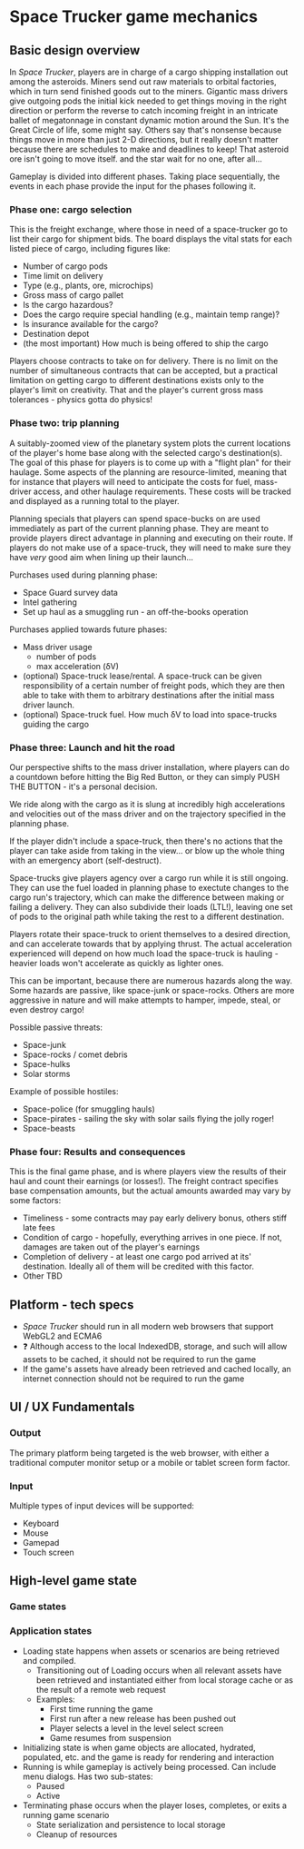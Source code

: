 # Space Trucker game mechanics

## Basic design overview

In _Space Trucker_, players are in charge of a cargo shipping installation out among the asteroids. Miners send out raw materials to orbital factories, which in turn send finished goods out to the miners. Gigantic mass drivers give outgoing pods the initial kick needed to get things moving in the right direction or perform the reverse to catch incoming freight in an intricate ballet of megatonnage in constant dynamic motion around the Sun. It's the Great Circle of life, some might say. Others say that's nonsense because things move in more than just 2-D directions, but it really doesn't matter because there are schedules to make and deadlines to keep! That asteroid ore isn't going to move itself. and the star wait for no one, after all...

Gameplay is divided into different phases. Taking place sequentially, the events in each phase provide the input for the phases following it.

### Phase one: cargo selection

This is the freight exchange, where those in need of a space-trucker go to list their cargo for shipment bids. The board displays the vital stats for each listed piece of cargo, including figures like:

* Number of cargo pods
* Time limit on delivery
* Type (e.g., plants, ore, microchips)
* Gross mass of cargo pallet
* Is the cargo hazardous?
* Does the cargo require special handling (e.g., maintain temp range)?
* Is insurance available for the cargo?
* Destination depot
* (the most important) How much is being offered to ship the cargo

Players choose contracts to take on for delivery. There is no limit on the number of simultaneous contracts that can be accepted, but a practical limitation on getting cargo to different destinations exists only to the player's limit on creativity. That and the player's current gross mass tolerances - physics gotta do physics!

### Phase two: trip planning

A suitably-zoomed view of the planetary system plots the current locations of the player's home base along with the selected cargo's destination(s). The goal of this phase for players is to come up with a "flight plan" for their haulage. Some aspects of the planning are resource-limited, meaning that for instance that players will need to anticipate the costs for fuel, mass-driver access, and other haulage requirements. These costs will be tracked and displayed as a running total to the player.

Planning specials that players can spend space-bucks on are used immediately as part of the current planning phase. They are meant to provide players direct advantage in planning and executing on their route. If players do not make use of a space-truck, they will need to make sure they have _very_ good aim when lining up their launch...

Purchases used during planning phase:

* Space Guard survey data
* Intel gathering
* Set up haul as a smuggling run - an off-the-books operation

Purchases applied towards future phases:

* Mass driver usage
  * number of pods
  * max acceleration (&delta;V)
* (optional) Space-truck lease/rental. A space-truck can be given responsibility of a certain number of freight pods, which they are then able to take with them to arbitrary destinations after the initial mass driver launch.
* (optional) Space-truck fuel. How much &delta;V to load into space-trucks guiding the cargo

### Phase three: Launch and hit the road

Our perspective shifts to the mass driver installation, where players can do a countdown before hitting the Big Red Button, or they can simply PUSH THE BUTTON - it's a personal decision.

We ride along with the cargo as it is slung at incredibly high accelerations and velocities out of the mass driver and on the trajectory specified in the planning phase.

If the player didn't include a space-truck, then there's no actions that the player can take aside from taking in the view... or blow up the whole thing with an emergency abort (self-destruct).

Space-trucks give players agency over a cargo run while it is still ongoing. They can use the fuel loaded in planning phase to exectute changes to the cargo run's trajectory, which can make the difference between making or failing a delivery. They can also subdivide their loads (LTL!), leaving one set of pods to the original path while taking the rest to a different destination.

Players rotate their space-truck to orient themselves to a desired direction, and can accelerate towards that by applying thrust. The actual acceleration experienced will depend on how much load the space-truck is hauling - heavier loads won't accelerate as quickly as lighter ones.

This can be important, because there are numerous hazards along the way. Some hazards are passive, like space-junk or space-rocks. Others are more aggressive in nature and will make attempts to hamper, impede, steal, or even destroy cargo!

Possible passive threats:

* Space-junk
* Space-rocks / comet debris
* Space-hulks
* Solar storms

Example of possible hostiles:

* Space-police (for smuggling hauls)
* Space-pirates - sailing the sky with solar sails flying the jolly roger!
* Space-beasts

### Phase four: Results and consequences

This is the final game phase, and is where players view the results of their haul and count their earnings (or losses!). The freight contract specifies base compensation amounts, but the actual amounts awarded may vary by some factors:

* Timeliness - some contracts may pay early delivery bonus, others stiff late fees
* Condition of cargo - hopefully, everything arrives in one piece. If not, damages are taken out of the player's earnings
* Completion of delivery - at least one cargo pod arrived at its' destination. Ideally all of them will be credited with this factor.
* Other TBD

## Platform - tech specs

* _Space Trucker_ should run in all modern web browsers that support WebGL2 and ECMA6
* :question: Although access to the local IndexedDB, storage, and such will allow assets to be cached, it should not be required to run the game
* If the game's assets have already been retrieved and cached locally, an internet connection should not be required to run the game

## UI / UX Fundamentals

### Output

The primary platform being targeted is the web browser, with either a traditional computer monitor setup or a mobile or tablet screen form factor.

### Input

Multiple types of input devices will be supported:

* Keyboard
* Mouse
* Gamepad
* Touch screen

## High-level game state

### Game states

### Application states

* Loading state happens when assets or scenarios are being retrieved and compiled.
  * Transitioning out of Loading occurs when all relevant assets have been retrieved and instantiated either from local storage cache or as the result of a remote web request
  * Examples:
    * First time running the game
    * First run after a new release has been pushed out
    * Player selects a level in the level select screen
    * Game resumes from suspension
* Initializing state is when game objects are allocated, hydrated, populated, etc. and the game is ready for rendering and interaction
* Running is while gameplay is actively being processed. Can include menu dialogs. Has two sub-states:
  * Paused
  * Active
* Terminating phase occurs when the player loses, completes, or exits a running game scenario
  * State serialization and persistence to local storage
  * Cleanup of resources
